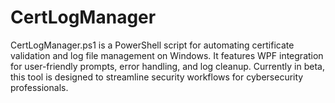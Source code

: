 # CertLogManager
CertLogManager.ps1 is a PowerShell script for automating certificate validation and log file management on Windows. It features WPF integration for user-friendly prompts, error handling, and log cleanup. Currently in beta, this tool is designed to streamline security workflows for cybersecurity professionals.
